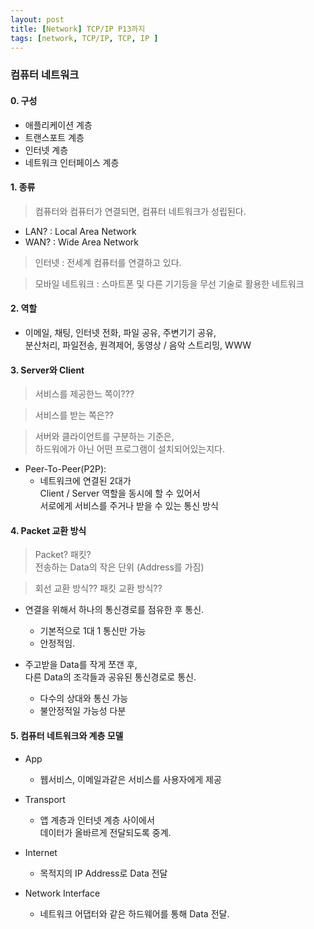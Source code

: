 ```yaml
---
layout: post
title: [Network] TCP/IP P13까지
tags: [network, TCP/IP, TCP, IP ]
---
```


### 컴퓨터 네트워크

#### 0. 구성
- 애플리케이션 계층
- 트랜스포트 계층
- 인터넷 계층
- 네트워크 인터페이스 계층

#### 1. 종류

> 컴퓨터와 컴퓨터가 연결되면, 컴퓨터 네트워크가 성립된다.

- LAN? : Local Area Network
- WAN? : Wide Area Network

> 인터넷 : 전세계 컴퓨터를 연결하고 있다.

> 모바일 네트워크 : 스마트폰 및 다른 기기등을 무선 기술로 활용한 네트워크


#### 2. 역할

- 이메일, 채팅, 인터넷 전화, 파일 공유, 주변기기 공유,  
분산처리, 파일전송, 원격제어, 동영상 / 음악 스트리밍, WWW


#### 3. Server와 Client

> 서비스를 제공한느 쪽이???

> 서비스를 받는 쪽은??

> 서버와 클라이언트를 구분하는 기준은,  
하드워에가 아닌 어떤 프로그램이 설치되어있는지다.

- Peer-To-Peer(P2P):  
    - 네트워크에 연결된 2대가   
    Client / Server 역할을 동시에 할 수 있어서  
    서로에게 서비스를 주거나 받을 수 있는 통신 방식
     
#### 4. Packet 교환 방식

> Packet? 패킷?  
전송하는 Data의 작은 단위 (Address를 가짐)

> 회선 교환 방식?? 패킷 교환 방식??

- 연결을 위해서 하나의 통신경로를 점유한 후 통신.
    - 기본적으로 1대 1 통신만 가능
    - 안정적임.
    
- 주고받을 Data를 작게 쪼갠 후,  
다른 Data의 조각들과 공유된 통신경로로 통신.
    - 다수의 상대와 통신 가능
    - 불안정적일 가능성 다분
    
#### 5. 컴퓨터 네트워크와 계층 모델

- App
    - 웹서비스, 이메일과같은 서비스를 사용자에게 제공
    
- Transport
    - 앱 계층과 인터넷 계층 사이에서  
    데이터가 올바르게 전달되도록 중계.

- Internet
    - 목적지의 IP Address로 Data 전달

- Network Interface
    - 네트워크 어댑터와 같은 하드웨어를 통해 Data 전달.